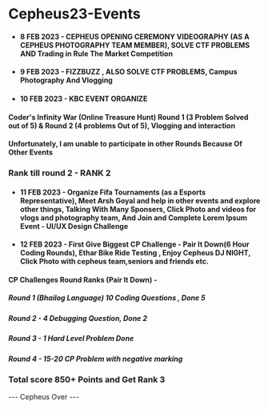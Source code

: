 # Cepheus23-Events
- #### 8 FEB 2023 - CEPHEUS OPENING CEREMONY VIDEOGRAPHY (AS A CEPHEUS PHOTOGRAPHY TEAM MEMBER), SOLVE CTF PROBLEMS AND Trading in Rule The Market Competition
- #### 9 FEB 2023 - FIZZBUZZ , ALSO SOLVE CTF PROBLEMS, Campus Photography And Vlogging
- #### 10 FEB 2023 - KBC EVENT ORGANIZE
#### Coder's Infinity War (Online Treasure Hunt) Round 1 (3 Problem Solved out of 5) & Round 2 (4 problems Out of 5), Vlogging and interaction
#### Unfortunately, I am unable to participate in other Rounds Because Of Other Events 
### Rank till round 2 - RANK 2
- #### 11 FEB 2023 - Organize Fifa Tournaments (as a Esports Representative), Meet Arsh Goyal and help in other events and explore other things, Talking With Many Sponsers, Click Photo and videos for vlogs and photography team, And Join and Complete Lorem Ipsum Event - UI/UX Design Challenge
- #### 12 FEB 2023 - First Give Biggest CP Challenge - Pair It Down(6 Hour Coding Rounds), Ethar Bike Ride Testing , Enjoy Cepheus DJ NIGHT, Click Photo with cepheus team,seniors and friends etc.
#### CP Challenges Round Ranks (Pair It Down) -
##### Round 1 (Bhailog Language) 10 Coding Questions , Done 5
##### Round 2 - 4 Debugging Question, Done 2
##### Round 3 - 1 Hard Level Problem Done
##### Round 4 - 15-20 CP Problem with negative marking
### Total score 850+ Points and Get Rank  3

--- Cepheus Over ---
